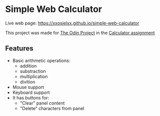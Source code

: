 # Simple Web Calculator

Live web page:
https://xxosielxx.github.io/simple-web-calculator

This project was made for [The Odin Project](https://www.theodinproject.com/about) in the [Calculator assignment](https://www.theodinproject.com/lessons/foundations-calculator)

## Features

* Basic arithmetic operations:
	* addition
	* substraction
	* multiplication
	* divition
* Mouse support
* Keyboard support
* It has buttons for:
	* "Clear" panel content
	* "Delete" characters from panel
